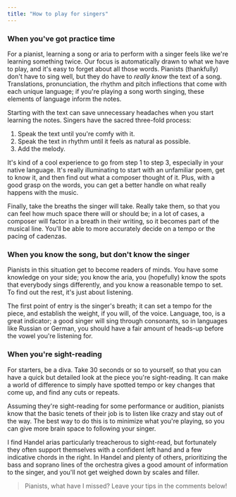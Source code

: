 ```yaml
---
title: "How to play for singers"
---
```


### When you've got practice time

For a pianist, learning a song or aria to perform with a singer feels like we're learning something twice. Our focus is automatically drawn to what we have to play, and it's easy to forget about all those words. Pianists (thankfully) don't have to sing well, but they do have to *really know* the text of a song. Translations, pronunciation, the rhythm and pitch inflections that come with each unique language; if you're playing a song worth singing, these elements of language inform the notes.

Starting with the text can save unnecessary headaches when you start learning the notes. Singers have the sacred three-fold process: 

1. Speak the text until you're comfy with it.
2. Speak the text in rhythm until it feels as natural as possible.
3. Add the melody.

It's kind of a cool experience to go from step 1 to step 3, especially in your native language. It's really illuminating to start with an unfamiliar poem, get to know it, and then find out what a composer thought of it. Plus, with a good grasp on the words, you can get a better handle on what really happens with the music.

Finally, take the breaths the singer will take. Really take them, so that you can feel how much space there will or should be; in a lot of cases, a composer will factor in a breath in their writing, so it becomes part of the musical line. You'll be able to more accurately decide on a tempo or the pacing of cadenzas.

### When you know the song, but don't know the singer

Pianists in this situation get to become readers of minds. You have some knowledge on your side; you know the aria, you (hopefully) know the spots that everybody sings differently, and you know a reasonable tempo to set. To find out the rest, it's just about listening. 

The first point of entry is the singer's breath; it can set a tempo for the piece, and establish the weight, if you will, of the voice. Language, too, is a great indicator; a good singer will sing through consonants, so in languages like Russian or German, you should have a fair amount of heads-up before the vowel you're listening for.

### When you're sight-reading

For starters, be a diva. Take 30 seconds or so to yourself, so that you can have a quick but detailed look at the piece you're sight-reading. It can make a world of difference to simply have spotted tempo or key changes that come up, and find any cuts or repeats.

Assuming they're sight-reading for some performance or audition, pianists know that the basic tenets of their job is to listen like crazy and stay out of the way. The best way to do this is to minimize what you're playing, so you can give more brain space to following your singer. 

I find Handel arias particularly treacherous to sight-read, but fortunately they often support themselves with a confident left hand and a few indicative chords in the right. In Handel and plenty of others, prioritizing the bass and soprano lines of the orchestra gives a good amount of information to the singer, and you'll not get weighed down by scales and filler.

> Pianists, what have I missed? Leave your tips in the comments below!


